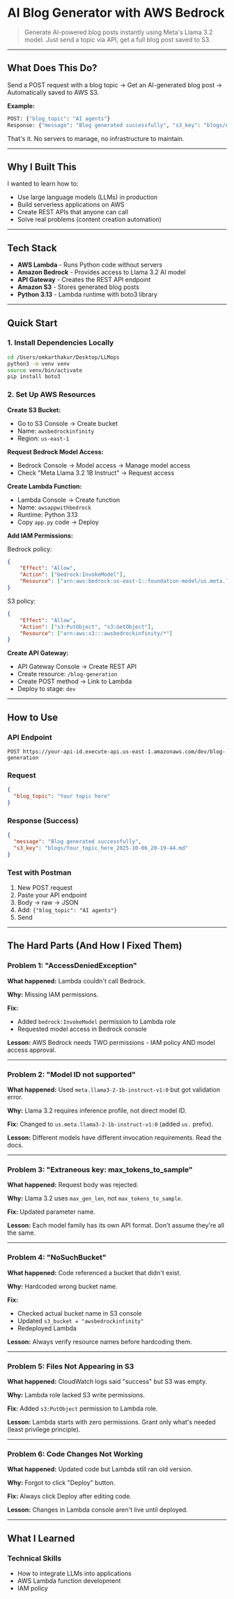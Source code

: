 # AI Blog Generator with AWS Bedrock

> Generate AI-powered blog posts instantly using Meta's Llama 3.2 model. Just send a topic via API, get a full blog post saved to S3.

---

## What Does This Do?

Send a POST request with a blog topic → Get an AI-generated blog post → Automatically saved to AWS S3.

**Example:**
```bash
POST: {"blog_topic": "AI agents"}
Response: {"message": "Blog generated successfully", "s3_key": "blogs/AI_agents_2025-10-06_20-19-44.md"}
```

That's it. No servers to manage, no infrastructure to maintain.

---

## Why I Built This

I wanted to learn how to:
- Use large language models (LLMs) in production
- Build serverless applications on AWS
- Create REST APIs that anyone can call
- Solve real problems (content creation automation)

---

## Tech Stack

- **AWS Lambda** - Runs Python code without servers
- **Amazon Bedrock** - Provides access to Llama 3.2 AI model
- **API Gateway** - Creates the REST API endpoint
- **Amazon S3** - Stores generated blog posts
- **Python 3.13** - Lambda runtime with boto3 library

---

## Quick Start

### 1. Install Dependencies Locally

```bash
cd /Users/omkarthakur/Desktop/LLMops
python3 -m venv venv
source venv/bin/activate
pip install boto3
```

### 2. Set Up AWS Resources

**Create S3 Bucket:**
- Go to S3 Console → Create bucket
- Name: `awsbedrockinfinity`
- Region: `us-east-1`

**Request Bedrock Model Access:**
- Bedrock Console → Model access → Manage model access
- Check "Meta Llama 3.2 1B Instruct" → Request access

**Create Lambda Function:**
- Lambda Console → Create function
- Name: `awsappwithbedrock`
- Runtime: Python 3.13
- Copy `app.py` code → Deploy

**Add IAM Permissions:**

Bedrock policy:
```json
{
    "Effect": "Allow",
    "Action": ["bedrock:InvokeModel"],
    "Resource": ["arn:aws:bedrock:us-east-1::foundation-model/us.meta.llama3-2-1b-instruct-v1:0"]
}
```

S3 policy:
```json
{
    "Effect": "Allow",
    "Action": ["s3:PutObject", "s3:GetObject"],
    "Resource": ["arn:aws:s3:::awsbedrockinfinity/*"]
}
```

**Create API Gateway:**
- API Gateway Console → Create REST API
- Create resource: `/blog-generation`
- Create POST method → Link to Lambda
- Deploy to stage: `dev`

---

## How to Use

### API Endpoint
```
POST https://your-api-id.execute-api.us-east-1.amazonaws.com/dev/blog-generation
```

### Request

```json
{
  "blog_topic": "Your topic here"
}
```

### Response (Success)

```json
{
  "message": "Blog generated successfully",
  "s3_key": "blogs/Your_topic_here_2025-10-06_20-19-44.md"
}
```

### Test with Postman

1. New POST request
2. Paste your API endpoint
3. Body → raw → JSON
4. Add: `{"blog_topic": "AI agents"}`
5. Send

---

## The Hard Parts (And How I Fixed Them)

### Problem 1: "AccessDeniedException"

**What happened:** Lambda couldn't call Bedrock.

**Why:** Missing IAM permissions.

**Fix:** 
- Added `bedrock:InvokeModel` permission to Lambda role
- Requested model access in Bedrock console

**Lesson:** AWS Bedrock needs TWO permissions - IAM policy AND model access approval.

---

### Problem 2: "Model ID not supported"

**What happened:** Used `meta.llama3-2-1b-instruct-v1:0` but got validation error.

**Why:** Llama 3.2 requires inference profile, not direct model ID.

**Fix:** Changed to `us.meta.llama3-2-1b-instruct-v1:0` (added `us.` prefix).

**Lesson:** Different models have different invocation requirements. Read the docs.

---

### Problem 3: "Extraneous key: max_tokens_to_sample"

**What happened:** Request body was rejected.

**Why:** Llama 3.2 uses `max_gen_len`, not `max_tokens_to_sample`.

**Fix:** Updated parameter name.

**Lesson:** Each model family has its own API format. Don't assume they're all the same.

---

### Problem 4: "NoSuchBucket"

**What happened:** Code referenced a bucket that didn't exist.

**Why:** Hardcoded wrong bucket name.

**Fix:** 
- Checked actual bucket name in S3 console
- Updated `s3_bucket = "awsbedrockinfinity"`
- Redeployed Lambda

**Lesson:** Always verify resource names before hardcoding them.

---

### Problem 5: Files Not Appearing in S3

**What happened:** CloudWatch logs said "success" but S3 was empty.

**Why:** Lambda role lacked S3 write permissions.

**Fix:** Added `s3:PutObject` permission to Lambda role.

**Lesson:** Lambda starts with zero permissions. Grant only what's needed (least privilege principle).

---

### Problem 6: Code Changes Not Working

**What happened:** Updated code but Lambda still ran old version.

**Why:** Forgot to click "Deploy" button.

**Fix:** Always click Deploy after editing code.

**Lesson:** Changes in Lambda console aren't live until deployed.

---

## What I Learned

### Technical Skills
- How to integrate LLMs into applications
- AWS Lambda function development
- IAM policy
